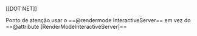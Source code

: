 [[DOT NET]] 


Ponto de atenção usar o ==@rendermode InteractiveServer== em vez do 
==@attribute    [RenderModeInteractiveServer]== 




